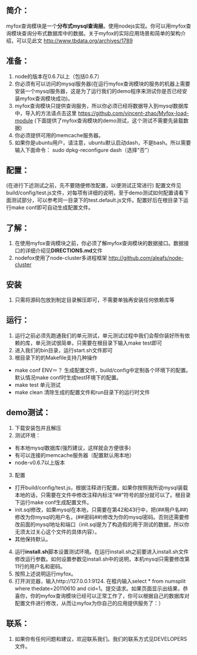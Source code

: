 ## 简介：

myfox查询模块是一个**分布式mysql查询层**。使用nodejs实现。你可以用myfox查询模块查询分布式数据库中的数据。关于myfox的实际应用场景和简单的架构介绍，可以见此文 http://www.tbdata.org/archives/1789

## 准备：
1. node的版本在0.6.7以上（包括0.6.7）
2. 你必须有可以访问的mysql服务器(在运行myfox查询模块的服务的机器上需要安装一个mysql服务器，这是为了运行我们的demo程序来测试你是否已经安装myfox查询模块成功)。
3. myfox查询模块只提供查询服务，所以你必须已经将数据导入到mysql数据库中，导入的方法请点击这里 https://github.com/vincent-zhao/Myfox-load-module (下面提供了myfox查询模块的demo测试，这个测试不需要先装载数据)
4. 你必须提供可用的memcache服务器。
5. 如果你是ubuntu用户，请注意，ubuntu默认启动dash，不是bash。所以需要输入下面命令：
  sudo dpkg-reconfigure dash（选择"否"）

## 配置：
(在进行下述测试之前，先不要随便修改配置，以便测试正常进行)
配置文件见build/config/test.js文件，对每项有详细的说明，至于demo测试如何配置请看下面测试部分，可以参考同一目录下的test.default.js文件。配置好后在根目录下运行make conf即可自动生成配置文件。

## 了解：
1. 在使用myfox查询模块之前，你必须了解myfox查询模块的数据接口。数据接口的详细介绍见**DIRECTIONS.md**文件
2. nodefox使用了node-cluster多进程框架 http://github.com/aleafs/node-cluster

## 安装
1. 只需将源码包放到制定目录解压即可，不需要单独再安装任何依赖库等

## 运行：
1. 运行之前必须先跑通我们的单元测试，单元测试过程中我们会帮你装好所有依赖的库，单元测试很简单，只需要在根目录下输入make test即可
2. 进入我们的bin目录，运行start.sh文件即可
3. 根目录下的的Makefile支持几种操作
* make conf ENV＝？ 生成配置文件，build/config中定制各个环境下的配置。默认情况make conf时生成test环境下的配置。
* make test 单元测试
* make clean 清除生成的配置文件和run目录下的运行时文件

## demo测试：
1. 下载安装包并且解压
2. 测试环境：
* 有本地mysql数据库(强烈建议，这样就会方便很多)
* 有可以连接的memcache服务器（配置默认用本地）
* node-v0.6.7以上版本
3. 配置
* 打开build/config/test.js，根据注释进行配置，如果你按照我所说mysql装载本地的话，只需要在文件中修改注释内标注“##”符号的部分就可以了。根目录下运行make conf生成配置文件。
* init.sql修改，如果mysql在本地，只需要在第42和43行中，把(##用户名##)修改为你mysql的用户名，(##密码##)修改为你的mysql密码。否则还需要修改前面的mysql地址和端口（init.sql是为了构造假的用于测试的数据，所以你无须太过关心这个文件的具体内容）。
* 其他保持默认。
4. 运行**install.sh**脚本设置测试环境。在运行install.sh之前要进入install.sh文件修改运行参数。如何设置参数见install.sh中的说明，本机mysql只需要修改第11行的用户名和密码。
5. 按照上述说明运行myfox。
6. 打开浏览器，输入http://127.0.0.1:9124. 在框内输入select * from numsplit where thedate=20110610 and cid=1。提交请求。如果页面显示出结果，恭喜你，你的myfox查询模块已经可以正常工作了，你可以根据自己的数据库对配置文件进行修改，从而让myfox为你自己的应用提供服务了：）

## 联系：
1. 如果你有任何问题和建议，欢迎联系我们。我们的联系方式见DEVELOPERS文件。
